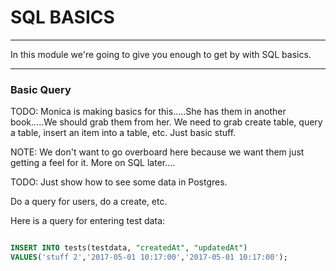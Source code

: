 # SQL BASICS
---

In this module we're going to give you enough to get by with SQL basics. 

<hr>

### Basic Query

TODO: Monica is making basics for this.....She has them in another book.....We should grab them from her. We need to grab create table, query a table, insert an item into a table, etc. Just basic stuff.

NOTE: We don't want to go overboard here because we want them just getting a feel for it. More on SQL later....

TODO: Just show how to see some data in Postgres.

Do a query for users, do a create, etc.

Here is a query for entering test data:
```sql

INSERT INTO tests(testdata, "createdAt", "updatedAt") 
VALUES('stuff 2','2017-05-01 10:17:00','2017-05-01 10:17:00');


```